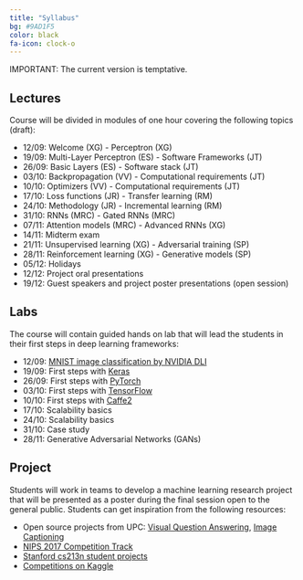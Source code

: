 ```yaml
---
title: "Syllabus"
bg: #9AD1F5
color: black
fa-icon: clock-o
---
```


IMPORTANT: The current version is temptative.

## Lectures

Course will be divided in modules of one hour covering the following topics (draft):

* 12/09: Welcome (XG) - Perceptron (XG)
* 19/09: Multi-Layer Perceptron (ES) - Software Frameworks (JT)
* 26/09: Basic Layers (ES) - Software stack (JT)
* 03/10: Backpropagation (VV) - Computational requirements (JT)
* 10/10: Optimizers (VV) - Computational requirements (JT)
* 17/10: Loss functions (JR) - Transfer learning (RM)
* 24/10: Methodology (JR) - Incremental learning (RM)
* 31/10: RNNs (MRC) - Gated RNNs (MRC)
* 07/11: Attention models (MRC) - Advanced RNNs (XG)
* 14/11: Midterm exam
* 21/11: Unsupervised learning (XG) - Adversarial training (SP)
* 28/11: Reinforcement learning (XG) - Generative models (SP)
* 05/12: Holidays
* 12/12: Project oral presentations
* 19/12: Guest speakers and project poster presentations (open session)

## Labs
The course will contain guided hands on lab that will lead the students in their first steps in deep learning frameworks:

* 12/09: [MNIST image classification by NVIDIA DLI](https://nvidia.qwiklab.com/focuses/preview/1579?locale=en)
* 19/09: First steps with [Keras](https://keras.io/)
* 26/09: First steps with [PyTorch](http://pytorch.org/)
* 03/10: First steps with [TensorFlow](https://www.tensorflow.org/)
* 10/10: First steps with [Caffe2](https://caffe2.ai/)
* 17/10: Scalability basics
* 24/10: Scalability basics
* 31/10: Case study
* 28/11: Generative Adversarial Networks (GANs)

## Project

Students will work in teams to develop a machine learning research project that will be presented as a poster during the final session open to the general public. Students can get inspiration from the following resources:

* Open source projects from UPC: [Visual Question Answering](http://imatge-upc.github.io/vqa-2016-cvprw/), [Image Captioning](https://github.com/amaiasalvador/imcap_keras)
* [NIPS 2017 Competition Track](https://nips.cc/Conferences/2017/CompetitionTrack)
* [Stanford cs213n student projects](http://cs231n.stanford.edu/reports.html)
* [Competitions on Kaggle](https://www.kaggle.com/competitions)
